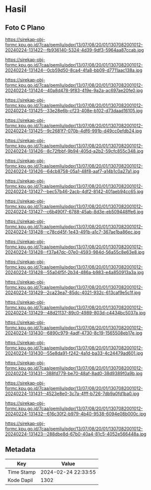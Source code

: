 # Hasil

## Foto C Plano

https://sirekap-obj-formc.kpu.go.id/7caa/pemilu/pdpr/13/07/08/20/01/1307082001012-20240224-131422--fb936140-5324-4d39-9df3-5964aa87ccab.jpg

https://sirekap-obj-formc.kpu.go.id/7caa/pemilu/pdpr/13/07/08/20/01/1307082001012-20240224-131424--0cb59d50-8ca4-4fa8-bb09-d7711aac138a.jpg

https://sirekap-obj-formc.kpu.go.id/7caa/pemilu/pdpr/13/07/08/20/01/1307082001012-20240224-131424--40a8d478-9f83-419e-9a2a-ac697ae20fe0.jpg

https://sirekap-obj-formc.kpu.go.id/7caa/pemilu/pdpr/13/07/08/20/01/1307082001012-20240224-131425--33e28e6b-cf23-408e-b102-d73daad16105.jpg

https://sirekap-obj-formc.kpu.go.id/7caa/pemilu/pdpr/13/07/08/20/01/1307082001012-20240224-131425--9c2681f7-070b-4df6-991b-d49cc0efdb24.jpg

https://sirekap-obj-formc.kpu.go.id/7caa/pemilu/pdpr/13/07/08/20/01/1307082001012-20240224-131426--8c72fbbf-9b94-405d-a2b2-59cfc855c348.jpg

https://sirekap-obj-formc.kpu.go.id/7caa/pemilu/pdpr/13/07/08/20/01/1307082001012-20240224-131426--64cb8758-05a1-48f8-aaf7-a14b1c0a27a1.jpg

https://sirekap-obj-formc.kpu.go.id/7caa/pemilu/pdpr/13/07/08/20/01/1307082001012-20240224-131427--bec57b46-2acb-4df2-8142-401aeb94cc65.jpg

https://sirekap-obj-formc.kpu.go.id/7caa/pemilu/pdpr/13/07/08/20/01/1307082001012-20240224-131427--c6b490f7-6788-45ab-8d3e-eb509448ffe6.jpg

https://sirekap-obj-formc.kpu.go.id/7caa/pemilu/pdpr/13/07/08/20/01/1307082001012-20240224-131428--c78cd45f-1e43-491b-a1c7-367ae1ba86ec.jpg

https://sirekap-obj-formc.kpu.go.id/7caa/pemilu/pdpr/13/07/08/20/01/1307082001012-20240224-131428--f37a47dc-07e0-4593-984d-56a55c8e63e8.jpg

https://sirekap-obj-formc.kpu.go.id/7caa/pemilu/pdpr/13/07/08/20/01/1307082001012-20240224-131428--55a04f5f-2b34-486a-b983-e4a850913a3a.jpg

https://sirekap-obj-formc.kpu.go.id/7caa/pemilu/pdpr/13/07/08/20/01/1307082001012-20240224-131429--2ca23ea7-85dc-4021-932c-613caf9e5c1f.jpg

https://sirekap-obj-formc.kpu.go.id/7caa/pemilu/pdpr/13/07/08/20/01/1307082001012-20240224-131429--48d21137-89c0-4989-803d-c4434bc5037a.jpg

https://sirekap-obj-formc.kpu.go.id/7caa/pemilu/pdpr/13/07/08/20/01/1307082001012-20240224-131430--6890c979-4adf-4730-8c19-1565508eb17e.jpg

https://sirekap-obj-formc.kpu.go.id/7caa/pemilu/pdpr/13/07/08/20/01/1307082001012-20240224-131430--55e8da91-f242-4a1d-ba33-4c24479ad601.jpg

https://sirekap-obj-formc.kpu.go.id/7caa/pemilu/pdpr/13/07/08/20/01/1307082001012-20240224-131431--388fd779-be70-48af-8ad0-38d9389f0a9b.jpg

https://sirekap-obj-formc.kpu.go.id/7caa/pemilu/pdpr/13/07/08/20/01/1307082001012-20240224-131431--4523e8e0-3c7a-4fff-b726-7db9a0fd1ba0.jpg

https://sirekap-obj-formc.kpu.go.id/7caa/pemilu/pdpr/13/07/08/20/01/1307082001012-20240224-131432--616c30f2-b979-4b40-9538-6094e08b000c.jpg

https://sirekap-obj-formc.kpu.go.id/7caa/pemilu/pdpr/13/07/08/20/01/1307082001012-20240224-131423--288dbe8d-67b0-40a4-81c5-4052e566448a.jpg


## Metadata

| Key        | Value               |
| ---------- | ------------------- |
| Time Stamp | 2024-02-24 22:33:55 |
| Kode Dapil | 1302                |



